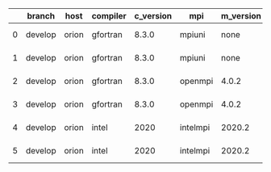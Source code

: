 |    | branch   | host   | compiler   | c_version   | mpi      | m_version   | o_g   | os    | build   | u_pass   | u_fail   | s_pass   | s_fail   | e_pass   | e_fail   |   nuopc_pass |   nuopc_fail | hash                                    | git_hash                                                                                                   | modified            |
|----|----------|--------|------------|-------------|----------|-------------|-------|-------|---------|----------|----------|----------|----------|----------|----------|--------------|--------------|-----------------------------------------|------------------------------------------------------------------------------------------------------------|---------------------|
|  0 | develop  | orion  | gfortran   | 8.3.0       | mpiuni   | none        | O     | Linux | Fail    | 7550     | 0        | 8        | 0        | 43       | 0        |            0 |           50 | ESMF_8_3_0_beta_snapshot_06-10-gce27d44 | [artifacts](https://github.com/esmf-org/esmf-test-artifacts/tree/2275ec8bd16648690d5f30a0083e101cd6009e51) | 02/24/2022_18:27:43 |
|  1 | develop  | orion  | gfortran   | 8.3.0       | mpiuni   | none        | g     | Linux | Fail    | 12174    | 0        | 8        | 0        | 43       | 0        |            0 |           50 | ESMF_8_3_0_beta_snapshot_06-10-gce27d44 | [artifacts](https://github.com/esmf-org/esmf-test-artifacts/tree/2275ec8bd16648690d5f30a0083e101cd6009e51) | 02/24/2022_18:27:43 |
|  2 | develop  | orion  | gfortran   | 8.3.0       | openmpi  | 4.0.2       | O     | Linux | Pass    | 9071     | 0        | 49       | 0        | 80       | 0        |           50 |            0 | ESMF_8_3_0_beta_snapshot_06-10-gce27d44 | [artifacts](https://github.com/esmf-org/esmf-test-artifacts/tree/2275ec8bd16648690d5f30a0083e101cd6009e51) | 02/24/2022_18:27:43 |
|  3 | develop  | orion  | gfortran   | 8.3.0       | openmpi  | 4.0.2       | g     | Linux | Pass    | 13695    | 0        | 49       | 0        | 80       | 0        |           50 |            0 | ESMF_8_3_0_beta_snapshot_06-10-gce27d44 | [artifacts](https://github.com/esmf-org/esmf-test-artifacts/tree/2275ec8bd16648690d5f30a0083e101cd6009e51) | 02/24/2022_18:27:43 |
|  4 | develop  | orion  | intel      | 2020        | intelmpi | 2020.2      | O     | Linux | Pass    | 9069     | 2        | 49       | 0        | 80       | 0        |           50 |            0 | ESMF_8_3_0_beta_snapshot_06-10-gce27d44 | [artifacts](https://github.com/esmf-org/esmf-test-artifacts/tree/2275ec8bd16648690d5f30a0083e101cd6009e51) | 02/24/2022_18:27:43 |
|  5 | develop  | orion  | intel      | 2020        | intelmpi | 2020.2      | g     | Linux | Pass    | fail     | fail     | fail     | fail     | fail     | fail     |            0 |            0 | ESMF_8_3_0_beta_snapshot_06-10-gce27d44 | [artifacts](https://github.com/esmf-org/esmf-test-artifacts/tree/2275ec8bd16648690d5f30a0083e101cd6009e51) | 02/24/2022_18:27:43 |